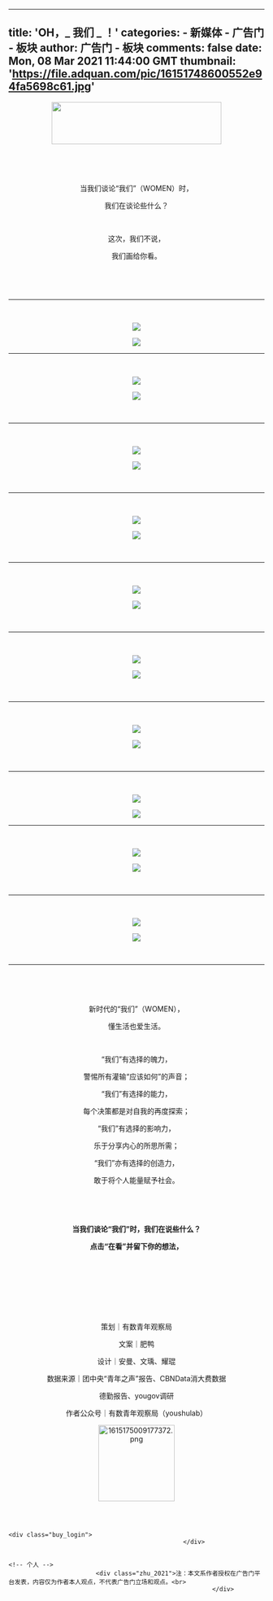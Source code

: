 
---
title: 'OH，_ 我们 _ ！'
categories: 
    - 新媒体
    - 广告门 - 板块
author: 广告门 - 板块
comments: false
date: Mon, 08 Mar 2021 11:44:00 GMT
thumbnail: 'https://file.adquan.com/pic/16151748600552e94fa5698c61.jpg'
---

<div>   
<p style="text-align: center;"><img class="rich_pages" data-ratio="0.23981481481481481" data-s="300,640" src="https://file.adquan.com/pic/16151748600552e94fa5698c61.jpg" data-type="png" data-w="1080" width="334" height="83" style="width: 334px; height: 83px;" referrerpolicy="no-referrer"></p><p><br></p><p><br></p><p style="text-align: center;">当我们谈论“我们”（WOMEN）时，<br></p><p style="text-align: center;">我们在谈论些什么？</p><p><br></p><p style="text-align: center;">这次，我们不说，</p><p style="text-align: center;">我们画给你看。</p><p><br></p><section><br></section><hr><p data-darkmode-bgcolor="rgb(36, 36, 36)" data-darkmode-color="rgb(230, 230, 230)" data- class="js_darkmode__34"><br data-darkmode-bgcolor="rgb(36, 36, 36)" data-darkmode-color="rgb(230, 230, 230)"></p><p style="text-align: center;"><img class="rich_pages" data-ratio="0.13922859830667922" data-s="300,640" src="https://file.adquan.com/pic/1615174860db803053e2c6753a.jpg" data-type="png" data-w="1063" style referrerpolicy="no-referrer"></p><p style="text-align: center;"><img class="rich_pages js_insertlocalimg" data-cropselx1="0" data-cropselx2="546" data-cropsely1="0" data-cropsely2="1280" data-ratio="2.3425925925925926" data-s="300,640" src="https://file.adquan.com/pic/16151748614f093c7e9afce05f.jpg" data-type="png" data-w="1080" referrerpolicy="no-referrer"></p><hr><p data-darkmode-bgcolor="rgb(36, 36, 36)" data-darkmode-color="rgb(230, 230, 230)" data- class="js_darkmode__34"><br></p><p style="text-align: center;"><img class="rich_pages" data-ratio="0.13922859830667922" data-s="300,640" src="https://file.adquan.com/pic/1615174861b6802025bae6ff67.jpg" data-type="png" data-w="1063" style referrerpolicy="no-referrer"></p><p style="text-align: center;"><img class="rich_pages js_insertlocalimg" data-cropselx1="0" data-cropselx2="546" data-cropsely1="0" data-cropsely2="971" data-ratio="1.7777777777777777" data-s="300,640" src="https://file.adquan.com/pic/161517486171e629ffdb8b8e67.jpg" data-type="png" data-w="1080" referrerpolicy="no-referrer"></p><p><br></p><hr><p data-darkmode-bgcolor="rgb(36, 36, 36)" data-darkmode-color="rgb(230, 230, 230)" data- class="js_darkmode__34"><br></p><p style="text-align: center;"><img class="rich_pages" data-ratio="0.13922859830667922" data-s="300,640" src="https://file.adquan.com/pic/161517486257290bd03c4658a9.jpg" data-type="png" data-w="1063" style referrerpolicy="no-referrer"></p><p style="text-align: center;"><img class="rich_pages js_insertlocalimg" data-cropselx1="0" data-cropselx2="546" data-cropsely1="0" data-cropsely2="971" data-ratio="1.7777777777777777" data-s="300,640" src="https://file.adquan.com/pic/161517486241d522fe40cf28db.jpg" data-type="png" data-w="1080" referrerpolicy="no-referrer"></p><section><br></section><hr><p data-darkmode-bgcolor="rgb(36, 36, 36)" data-darkmode-color="rgb(230, 230, 230)" data- class="js_darkmode__34"><br data-darkmode-bgcolor="rgb(36, 36, 36)" data-darkmode-color="rgb(230, 230, 230)"></p><p style="text-align: center;"><img class="rich_pages" data-ratio="0.13922859830667922" data-s="300,640" src="https://file.adquan.com/pic/16151748625e0c4fefaa1a8d4a.jpg" data-type="png" data-w="1063" referrerpolicy="no-referrer"><br></p><p style="text-align: center;"><img class="rich_pages js_insertlocalimg" data-cropselx1="0" data-cropselx2="546" data-cropsely1="0" data-cropsely2="971" data-ratio="1.7777777777777777" data-s="300,640" src="https://file.adquan.com/pic/1615174862152d57e33dc05224.jpg" data-type="png" data-w="1080" referrerpolicy="no-referrer"></p><section><br></section><hr><p data-darkmode-bgcolor="rgb(36, 36, 36)" data-darkmode-color="rgb(230, 230, 230)" data- class="js_darkmode__34"><br data-darkmode-bgcolor="rgb(36, 36, 36)" data-darkmode-color="rgb(230, 230, 230)"></p><p style="text-align: center;"><img class="rich_pages" data-ratio="0.13922859830667922" data-s="300,640" src="https://file.adquan.com/pic/161517486281a40486a36adff1.jpg" data-type="png" data-w="1063" referrerpolicy="no-referrer"></p><p style="text-align: center;"><img class="rich_pages js_insertlocalimg" data-cropselx1="0" data-cropselx2="546" data-cropsely1="0" data-cropsely2="1011" data-ratio="1.8509259259259259" data-s="300,640" src="https://file.adquan.com/pic/1615174863e2f611099d2ec50a.jpg" data-type="jpeg" data-w="1080" referrerpolicy="no-referrer"></p><section><br></section><hr><p data-darkmode-bgcolor="rgb(36, 36, 36)" data-darkmode-color="rgb(230, 230, 230)" data- class="js_darkmode__34"><br data-darkmode-bgcolor="rgb(36, 36, 36)" data-darkmode-color="rgb(230, 230, 230)"></p><p style="text-align: center;"><img class="rich_pages" data-ratio="0.13922859830667922" data-s="300,640" src="https://file.adquan.com/pic/16151748633e87b534e70ff2ad.jpg" data-type="png" data-w="1063" style referrerpolicy="no-referrer"></p><p style="text-align: center;"><img class="rich_pages js_insertlocalimg" data-ratio="1.7592592592592593" data-s="300,640" src="https://file.adquan.com/pic/1615174863eca37f2d00ed5e35.jpg" data-type="jpeg" data-w="1080" referrerpolicy="no-referrer"></p><p><br></p><hr><p data-darkmode-bgcolor="rgb(36, 36, 36)" data-darkmode-color="rgb(230, 230, 230)" data- class="js_darkmode__34"><br data-darkmode-bgcolor="rgb(36, 36, 36)" data-darkmode-color="rgb(230, 230, 230)"></p><p style="text-align: center;"><img class="rich_pages" data-ratio="0.13922859830667922" data-s="300,640" src="https://file.adquan.com/pic/1615174863f3b5ad81a20c5dc5.jpg" data-type="png" data-w="1063" style referrerpolicy="no-referrer"></p><p style="text-align: center;"><img class="rich_pages js_insertlocalimg" data-ratio="1.7944444444444445" data-s="300,640" src="https://file.adquan.com/pic/1615174863def856d8f4e69bb5.jpg" data-type="jpeg" data-w="1080" referrerpolicy="no-referrer"></p><p><br></p><hr><p data-darkmode-bgcolor="rgb(36, 36, 36)" data-darkmode-color="rgb(230, 230, 230)" data- class="js_darkmode__34"><br data-darkmode-bgcolor="rgb(36, 36, 36)" data-darkmode-color="rgb(230, 230, 230)"></p><p style="text-align: center;"><img class="rich_pages" data-ratio="0.13922859830667922" data-s="300,640" src="https://file.adquan.com/pic/1615174864c1b1e0efbe8f674b.jpg" data-type="png" data-w="1063" style referrerpolicy="no-referrer"></p><p style="text-align: center;"><img class="rich_pages js_insertlocalimg" data-ratio="1.875" data-s="300,640" src="https://file.adquan.com/pic/1615174864ecbb71b43d0df19c.jpg" data-type="png" data-w="1080" referrerpolicy="no-referrer"></p><hr><p data-darkmode-bgcolor="rgb(36, 36, 36)" data-darkmode-color="rgb(230, 230, 230)" data- class="js_darkmode__34"><br data-darkmode-bgcolor="rgb(36, 36, 36)" data-darkmode-color="rgb(230, 230, 230)"></p><p style="text-align: center;"><img class="rich_pages" data-ratio="0.13922859830667922" data-s="300,640" src="https://file.adquan.com/pic/1615174864e1055b320440a1bc.jpg" data-type="png" data-w="1063" style referrerpolicy="no-referrer"><br></p><p style="text-align: center;"><img class="rich_pages js_insertlocalimg" data-ratio="1.875" data-s="300,640" src="https://file.adquan.com/pic/1615174864daa7652bfa1b4c21.jpg" data-type="png" data-w="1080" referrerpolicy="no-referrer"></p><p><br></p><hr><p data-darkmode-bgcolor="rgb(36, 36, 36)" data-darkmode-color="rgb(230, 230, 230)" data- class="js_darkmode__34"><br data-darkmode-bgcolor="rgb(36, 36, 36)" data-darkmode-color="rgb(230, 230, 230)"></p><p style="text-align: center;"><img class="rich_pages" data-ratio="0.13922859830667922" data-s="300,640" src="https://file.adquan.com/pic/1615174864918cc2ee5d246637.jpg" data-type="png" data-w="1063" style referrerpolicy="no-referrer"></p><p style="text-align: center;"><img class="rich_pages js_insertlocalimg" data-ratio="1.875" data-s="300,640" src="https://file.adquan.com/pic/1615174864dbfbc69bfb61bbad.jpg" data-type="png" data-w="1080" referrerpolicy="no-referrer"></p><p><br></p><hr><p data-darkmode-bgcolor="rgb(36, 36, 36)" data-darkmode-color="rgb(230, 230, 230)" data- class="js_darkmode__34"><br data-darkmode-bgcolor="rgb(36, 36, 36)" data-darkmode-color="rgb(230, 230, 230)"></p><p><br></p><p style="text-align: center;">新时代的“我们”（WOMEN），</p><p style="text-align: center;">懂生活也爱生活。</p><p><br></p><p style="text-align: center;">“我们”有选择的魄力，</p><p style="text-align: center;">警惕所有灌输“应该如何”的声音；</p><p style="text-align: center;">“我们”有选择的能力，</p><p style="text-align: center;">每个决策都是对自我的再度探索；</p><p style="text-align: center;">“我们”有选择的影响力，</p><p style="text-align: center;">乐于分享内心的所思所需；</p><p style="text-align: center;">“我们”亦有选择的创造力，</p><p style="text-align: center;">敢于将个人能量赋予社会。</p><p><br></p><p style="text-align: center;"><br></p><p style="text-align: center;"><strong>当我们谈论“我们”时，我们在说些什么？</strong><br></p><p style="text-align: center;"><strong>点击“在看”并留下你的想法，</strong></p><p style="text-align: center;"><br></p><p><br></p><p data-darkmode-bgcolor="rgb(36, 36, 36)" data-darkmode-color="rgb(230, 230, 230)" data- class="js_darkmode__34"><br></p><p data-darkmode-bgcolor="rgb(36, 36, 36)" data-darkmode-color="rgb(230, 230, 230)" data- class="js_darkmode__34"><br></p><p data-darkmode-bgcolor="rgb(36, 36, 36)" data-darkmode-color="rgb(230, 230, 230)" data- class="js_darkmode__118" style="text-align: center;"><span data-darkmode-bgcolor="rgb(36, 36, 36)" data-darkmode-color="rgb(230, 230, 230)">策划｜有数青年观察局</span></p><p data-darkmode-bgcolor="rgb(36, 36, 36)" data-darkmode-color="rgb(230, 230, 230)" data- class="js_darkmode__119" style="text-align: center;"><span data-darkmode-bgcolor="rgb(36, 36, 36)" data-darkmode-color="rgb(230, 230, 230)">文案｜肥鸭</span></p><p data-darkmode-bgcolor="rgb(36, 36, 36)" data- class="js_darkmode__120" style="text-align: center;"><span data-darkmode-bgcolor="rgb(36, 36, 36)">设计｜安曼、</span><span data-darkmode-bgcolor="rgb(36, 36, 36)">文瑀</span><span data-darkmode-bgcolor="rgb(36, 36, 36)">、耀琨</span></p><p data-darkmode-bgcolor="rgb(36, 36, 36)" data- class="js_darkmode__120" style="text-align: center;">数据来源｜团中央“青年之声”报告、CBNData消大费数据</p><p data-darkmode-bgcolor="rgb(36, 36, 36)" data- class="js_darkmode__120" style="text-align: center;">德勤报告、yougov调研</p><p style="text-align: center;">作者公众号｜有数青年观察局（youshulab）<br></p><p style="text-align: center"><img src="https://file.adquan.com/uploads_img/18bmc1615175009.png" width="150" style="text-align: center; width: 150px; height: 150px;" title="1615175009177372.png" alt="1615175009177372.png" height="150" border="0" vspace="0" referrerpolicy="no-referrer"></p><p><br></p>

                                                                        <div class="buy_login">
                                                    </div>
                        
                                                                        <!-- 个人 -->
                            <div class="zhu_2021">注：本文系作者授权在广告门平台发表，内容仅为作者本人观点，不代表广告门立场和观点。<br>
                                                            </div>
                        
                      
</div>
            
